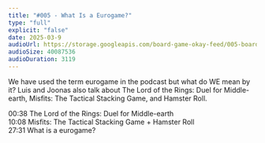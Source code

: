 ```yaml
---
title: "#005 - What Is a Eurogame?"
type: "full"
explicit: "false"
date: 2025-03-9
audioUrl: https://storage.googleapis.com/board-game-okay-feed/005-board-game-okay.mp3
audioSize: 40087536
audioDuration: 3119
---
```


We have used the term eurogame in the podcast but what do WE mean by it? Luis and Joonas also talk about The Lord of the Rings: Duel for Middle-earth, Misfits: The Tactical Stacking Game, and Hamster Roll.

00:38 The Lord of the Rings: Duel for Middle-earth\
10:08 Misfits: The Tactical Stacking Game + Hamster Roll\
27:31 What is a eurogame?

